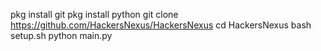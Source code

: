 pkg install git
pkg install python 
git clone https://github.com/HackersNexus/HackersNexus
cd HackersNexus
bash setup.sh 
python main.py 

